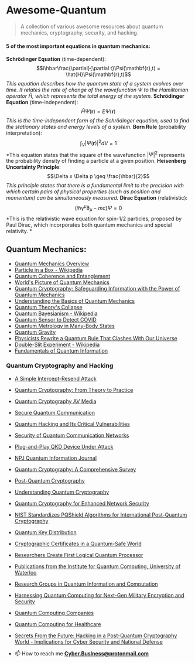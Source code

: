 # Awesome-Quantum
> A collection of various awesome resources about quantum mechanics, cryptography, security, and hacking.

#### 5 of the most important equations in quantum mechanics:
**Schrödinger Equation** (time-dependent):
$$i\hbar\frac{\partial}{\partial t}\Psi(\mathbf{r},t) = \hat{H}\Psi(\mathbf{r},t)$$
*This equation describes how the quantum state of a system evolves over time. It relates the rate of change of the wavefunction $\Psi$ to the Hamiltonian operator $\hat{H}$, which represents the total energy of the system.*
**Schrödinger Equation** (time-independent):
$$\hat{H}\Psi(\mathbf{r}) = E\Psi(\mathbf{r})$$
*This is the time-independent form of the Schrödinger equation, used to find the stationary states and energy levels of a system.*
**Born Rule** (probability interpretation):
$$\int_{V}|\Psi(\mathbf{r})|^2 dV = 1$$
*This equation states that the square of the wavefunction $|\Psi|^2$ represents the probability density of finding a particle at a given position.
**Heisenberg Uncertainty Principle**:
$$\Delta x \Delta p \geq \frac{\hbar}{2}$$
*This principle states that there is a fundamental limit to the precision with which certain pairs of physical properties (such as position and momentum) can be simultaneously measured.*
**Dirac Equation** (relativistic):
$$\left(i\hbar\gamma^\mu\partial_\mu - mc\right)\Psi = 0$$
*This is the relativistic wave equation for spin-1/2 particles, proposed by Paul Dirac, which incorporates both quantum mechanics and special relativity.
*


## Quantum Mechanics:
- [Quantum Mechanics Overview](https://physics.aps.org/articles/v13/109)
- [Particle in a Box - Wikipedia](https://en.wikipedia.org/wiki/Particle_in_a_box)
- [Quantum Coherence and Entanglement](https://phys.org/news/2015-06-physicists-quantum-coherence-entanglement-sides.html)
- [World's Picture of Quantum Mechanics](https://www.britannica.com/video/185515/Description-worlds-picture-quantum-mechanics)
- [Quantum Cryptography: Safeguarding Information with the Power of Quantum Mechanics](https://murshedsk135.medium.com/quantum-cryptography-safeguarding-information-with-the-power-of-quantum-mechanics-4217ec1a0e4)
- [Understanding the Basics of Quantum Mechanics](https://fastercapital.com/topics/understanding-the-basics-of-quantum-mechanics.html)
- [Quantum Theory's Collapse](https://www.newscientist.com/article/mg23130820-200-collapse-has-quantum-theorys)
- [Quantum Bayesianism - Wikipedia](https://en.wikipedia.org/wiki/Quantum_Bayesianism)
- [Quantum Sensor to Detect COVID](https://news.mit.edu/2021/quantum-sensor-detect-covid-1220)
- [Quantum Metrology in Many-Body States](https://jila.colorado.edu/arey/research/quantum-metrology-many-body-states)
- [Quantum Gravity](https://en.wikipedia.org/wiki/Quantum_gravity)
- [Physicists Rewrite a Quantum Rule That Clashes With Our Universe](https://www.wired.com/story/physicists-rewrite-a-quantum-rule-that-clashes-with-our-universe/)
- [Double-Slit Experiment - Wikipedia](https://en.wikipedia.org/wiki/Double-slit_experiment)
- [Fundamentals of Quantum Information](https://physicsworld.com/a/fundamentals-of-quantum-information/)

### Quantum Cryptography and Hacking
- [A Simple Intercept-Resend Attack](https://www.researchgate.net/figure/A-simple-intercept-resend-attack-Eve-intercepts-each-photon-meant-for-Bob-randomly_fig2_251970951)
- [Quantum Cryptography: From Theory to Practice](https://www.mdpi.com/2304-6732/9/8/527)
- [Quantum Cryptography AV Media](https://av.tib.eu/media/38696)
- [Secure Quantum Communication](https://www.mdpi.com/2227-7390/11/12/2681)
- [Quantum Hacking and Its Critical Vulnerabilities](https://techxplore.com/news/2023-06-quantum-hacking-critical-vulnerabilities-key.html)
- [Security of Quantum Communication Networks](https://www.nature.com/articles/s41534-020-00358-y)
- [Plug-and-Play QKD Device Under Attack](https://link.springer.com/article/10.1007/s13538-022-01246-w)
- [NPJ Quantum Information Journal](https://www.nature.com/articles/npjqi201625)
- [Quantum Cryptography: A Comprehensive Survey](https://www.researchgate.net/publication/371606438_Quantum_Cryptography_for_Enhanced_Network_Security_A_Comprehensive_Survey_of_Research_Developments_and_Future_Directions)
- [Post-Quantum Cryptography](https://www.bbvaopenmind.com/en/technology/digital-world/understanding-quantum-cryptography/)
- [Understanding Quantum Cryptography](https://www.mdpi.com/2624-831X/2/1/5)
- [Quantum Cryptography for Enhanced Network Security](https://crypto.stackexchange.com/questions/51311/what-makes-quantum-cryptography-secure)
- [NIST Standardizes PQShield Algorithms for International Post-Quantum Cryptography](https://semiwiki.com/security/pqshield/319771-nist-standardizes-pqshield-algorithms-for-international-post-quantum-cryptography/)
- [Quantum Key Distribution](https://www.etsi.org/committee/1430-qkd)
- [Cryptographic Certificates in a Quantum-Safe World](https://www.isara.com/blog-posts/cryptographic-certificates-quantum-safe.html)
- [Researchers Create First Logical Quantum Processor](https://news.harvard.edu/gazette/story/2023/12/researchers-create-first-logical-quantum-processor/)
- [Publications from the Institute for Quantum Computing, University of Waterloo](https://uwaterloo.ca/institute-for-quantum-computing/research/publications)
- [Research Groups in Quantum Information and Computation](https://www.physics.ox.ac.uk/research/theme/quantum-information-and-computation/research-groups)
- [Harnessing Quantum Computing for Next-Gen Military Encryption and Security](https://www.karveinternational.com/insights/harnessing-quantum-computing-for-next-gen-military-encryption-and-security)
- [Quantum Computing Companies](https://thequantuminsider.com/2023/12/29/quantum-computing-companies/)
- [Quantum Computing for Healthcare](https://www.mdpi.com/1999-5903/15/3/94)


- [Secrets From the Future: Hacking in a Post-Quantum Cryptography World - Implications for Cyber Security and National Defense](https://www.researchgate.net/publication/379513733_Title_Secrets_From_the_Future_Hacking_in_a_Post-Quantum_Cryptography_World_Implications_for_Cyber_Security_and_National_Defense)



- 📫 How to reach me **Cyber.Buslness@protonmail.com**


